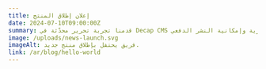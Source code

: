 ```yaml
---
title: إعلان إطلاق المنتج
date: 2024-07-10T09:00:00Z
summary: قدمنا تجربة تحرير محدّثة في Decap CMS مع معاينات فورية وإمكانية النشر الدفعي.
image: /uploads/news-launch.svg
imageAlt: فريق يحتفل بإطلاق منتج جديد.
link: /ar/blog/hello-world
---
```

